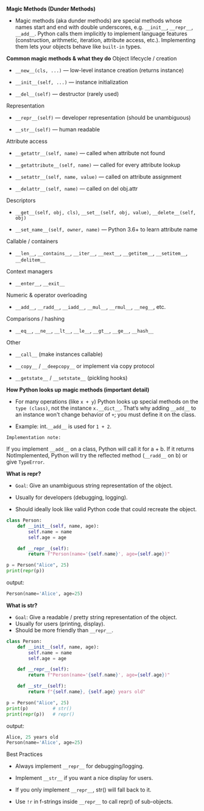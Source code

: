 **Magic Methods (Dunder Methods)**
- Magic methods (aka dunder methods) are special methods whose names start and end with double underscores, e.g. `__init__`, `__repr__`, `__add__`. Python calls them implicitly to implement language features (construction, arithmetic, iteration, attribute access, etc.). Implementing them lets your objects behave like `built-in` types.

**Common magic methods & what they do**
Object lifecycle / creation

- `__new__(cls, ...)` — low-level instance creation (returns instance)

- `__init__(self, ...)` — instance initialization

- `__del__(self)` — destructor (rarely used)

Representation

- `__repr__(self)` — developer representation (should be unambiguous)

- `__str__(self)` — human readable

Attribute access

- `__getattr__(self, name)` — called when attribute not found

- `__getattribute__(self, name)` — called for every attribute lookup

- `__setattr__(self, name, value)` — called on attribute assignment

- `__delattr__(self, name)` — called on del obj.attr

Descriptors

- `__get__(self, obj, cls)`, `__set__(self, obj, value)`, `__delete__(self, obj)`

- `__set_name__(self, owner, name)` — Python 3.6+ to learn attribute name

Callable / containers

- `__len__`, `__contains__`, `__iter__`, `__next__`, `__getitem__`, `__setitem__`, `__delitem__`

Context managers

- `__enter__`, `__exit__`

Numeric & operator overloading

- `__add__`, `__radd__`, `__iadd__`, `__mul__`, `__rmul__`, `__neg__`, etc.

Comparisons / hashing

- `__eq__`, `__ne__`, `__lt__`, `__le__`, `__gt__`, `__ge__`, `__hash__`

Other

- `__call__` (make instances callable)

- `__copy__` / `__deepcopy__` or implement via copy protocol

- `__getstate__` / `__setstate__` (pickling hooks)

**How Python looks up magic methods (important detail)**

- For many operations (like `x + y`) Python looks up special methods on the `type (class)`, not the instance `x.__dict__`. That’s why adding `__add__` to an instance won't change behavior of `+`; you must define it on the class.

- Example: int.`__add__` is used for `1 + 2`.

`Implementation note:`

 If you implement `__add__` on a class, Python will call it for a + b. If it returns NotImplemented, Python will try the reflected method (`__radd__` on b) or give `TypeError`.

**What is __repr__?**

- `Goal`: Give an unambiguous string representation of the object.

- Usually for developers (debugging, logging).

- Should ideally look like valid Python code that could recreate the object.

```python
class Person:
    def __init__(self, name, age):
        self.name = name
        self.age = age

    def __repr__(self):
        return f"Person(name='{self.name}', age={self.age})"

p = Person("Alice", 25)
print(repr(p))
```
output:
```python
Person(name='Alice', age=25)
```
**What is __str__?**

- `Goal`: Give a readable / pretty string representation of the object.
- Usually for users (printing, display).
- Should be more friendly than `__repr__`.
```python
class Person:
    def __init__(self, name, age):
        self.name = name
        self.age = age

    def __repr__(self):
        return f"Person(name='{self.name}', age={self.age})"

    def __str__(self):
        return f"{self.name}, {self.age} years old"

p = Person("Alice", 25)
print(p)         # str()
print(repr(p))   # repr()
```
output:
```python
Alice, 25 years old
Person(name='Alice', age=25)
```
Best Practices

- Always implement `__repr__` for debugging/logging.

- Implement `__str__` if you want a nice display for users.

- If you only implement `__repr__`, str() will fall back to it.

- Use `!r` in f-strings inside  `__repr__` to call repr() of sub-objects.